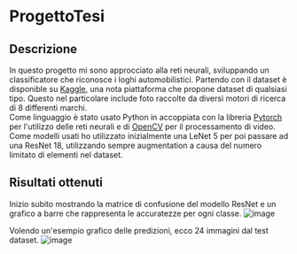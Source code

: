 # ProgettoTesi

## Descrizione
In questo progetto mi sono approcciato alla reti neurali, sviluppando un classificatore che riconosce i loghi automobilistici. Partendo con il dataset è disponible su <a href="https://www.kaggle.com/datasets/volkandl/car-brand-logos">Kaggle</a>, una nota piattaforma che propone dataset di qualsiasi tipo. Questo nel particolare include foto raccolte da diversi motori di ricerca di 8 differenti marchi.<br>Come linguaggio è stato usato Python in accoppiata con la libreria <a href="https://pytorch.org/">Pytorch</a> per l'utilizzo delle reti neurali e di <a href="https://docs.opencv.org/4.x/d1/dfb/intro.html">OpenCV</a> per il processamento di video. Come modelli usati ho utilizzato inizialmente una LeNet 5 per poi passare ad una ResNet 18, utilizzando sempre augmentation a causa del numero limitato di elementi nel dataset.

## Risultati ottenuti
Inizio subito mostrando la matrice di confusione del modello ResNet e un grafico a barre che rappresenta le accuratezze per ogni classe.
![image](https://user-images.githubusercontent.com/72021066/191021369-8be96b54-8835-4075-8111-418500cf31cf.png)

Volendo un'esempio grafico delle predizioni, ecco 24 immagini dal test dataset.
![image](https://user-images.githubusercontent.com/72021066/191021839-747345ba-54f6-4c4e-abfa-4ceb398886e2.png)

